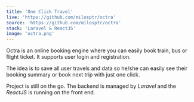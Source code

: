 ```yaml
---
title: 'One Click Travel'
live: 'https://github.com/milosptr/octra'
source: 'https://github.com/milosptr/octra'
stack: 'Laravel & ReactJS'
image: 'octra.png'
---
```


Octra is an online booking engine where you can easily book train, bus or flight ticket. It supports user login and registration. 

The idea is to save all user travels and data so he/she can easily see their booking summary or book next trip with just one click. 

Project is still on the go. The backend is managed by _Laravel_ and the _ReactJS_ is running on the front end. 
